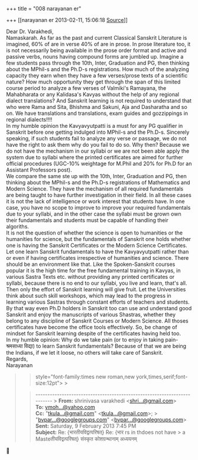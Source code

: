 +++
title = "008 narayanan er"

+++
[[narayanan er	2013-02-11, 15:06:18 [Source](https://groups.google.com/g/bvparishat/c/8iV6JMZiDew)]]



Dear Dr. Varakhedi,  
Namaskarah. As far as the past and current Classical Sanskrit Literature is imagined, 60% of are in verse 40% of are in prose. In prose literature too, it is not necessarily being available in the prose order format and active and passive verbs, nouns having compound forms are jumbled up. Imagine a few students pass through the 10th, Inter, Graduation and PG, then thinking about the MPhil-s and the Ph.D-s registrations. How much of the analyzing capacity they earn when they have a few verses/prose texts of a scientific nature? How much opportunity they get through the span of this limited course period to analyze a few verses of Valmiki's Ramayana, the Mahabharata or any Kalidasa's Kavyas without the help of any regional dialect translations? And Sanskrit learning is not required to understand that who were Rama and Sita, Bhishma and Sakuni, Aja and Dasharatha and so on. We have translations and translations, exam guides and gozzippings in regional dialects!!!!  
In my humble opinion the Kavyavyutpatti is a must for any PG qualifier in Sanskrit before one getting indulged into MPhil-s and the Ph.D-s. Sincerely speaking, if such students fail to analyze any verse or passage, we do not have the right to ask them why do you fail to do so. Why then? Because we do not have the mechanism in our syllabi or we are not been able apply the system due to syllabi where the printed certificates are aimed for further official procedures (UGC-10% weightage for M.Phil and 20% for Ph.D for an Assistant Professors post).  
We compare the same ste up with the 10th, Inter, Graduation and PG, then thinking about the MPhil-s and the Ph.D-s registrations of Mathematics and Modern Science. They have the mechanism of all required fundamentals are being taught to have further investigation in their field. In all these cases it is not the lack of intelligence or work interest that students have. In one case, you have no scope to improve to improve your required fundamentals due to your syllabi, and in the other case the syllabi must be grown own their fundamentals and students must be capable of handling their algoriths.  
It is not the question of whether the science is open to humanities or the humanities for science, but the fundamentals of Sanskrit one holds whether one is having the Sanskrit Certificates or the Modern Science Certificates. Let one learn Sanskrit fundamentals to have the Kavyavyutpatti rather than or even if having certificates irrespective of humanities and science. There should be an environment like that. Like the Spoken-Sanskrit courses popular it is the high time for the free fundamental training in Kavyas, in various Sastra Texts etc. without providing any printed certificates or syllabi, because there is no end to our syllabi, you live and learn, that's all. Then only the effort of Sanskrit learning will give fruit. Let the Universities think about such skill workshops, which may lead to the progress in learning various Sastras through constant efforts of teachers and students. By that way even Ph.D holders in Sanskrit too can use and understand good Sanskrit and enjoy the manuscripts of various Shastras, whether they belong to any discipline of Sanskrit Courses or Modern Science. All thoses certificates have become the office tools effectively. So, be change of mindset for Sanskrit learning despite of the certificates having held too.  
In my humble opinion: Why do we take pain (or to enjoy in taking pain-श्रमसाध्या विद्या) to learn Sanskrit fundamentals? Because of that we are being the Indians, if we let it loose, no others will take care of Sanskrit.  
Regards,  
Narayanan   

> 
> >  style="font-family:times new roman,new york,times,serif;font-size:12pt"> >
> 
> > ------------------------------------------------------------------------ >
> **From:** shrinivasa varakhedi \<[shri...@gmail.com]()\>  
> **To:** [ymoh...@yahoo.com]()  
> **Cc:** "[tkula...@gmail.com]()" \<[tkula...@gmail.com]()\>; > "[bvpar...@googlegroups.com]()" \<[bvpar...@googlegroups.com]()\>  
> **Sent:** Saturday, 9 February 2013 7:45 PM  
> **Subject:** Re: {भारतीयविद्वत्परिषत्} Re: {भार rs in thdoes not have > a Masteतीयविद्वत्परिषत्} संस्कृत कोशग्रन्थानाम् अध्ययनम्  
> > 
> > 
> > 



